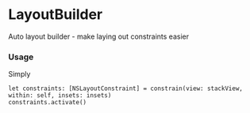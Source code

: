 # LayoutBuilder
Auto layout builder - make laying out constraints easier 

### Usage

Simply 
```
let constraints: [NSLayoutConstraint] = constrain(view: stackView, within: self, insets: insets)
constraints.activate()
```
